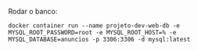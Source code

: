 Rodar o banco:
```shell
docker container run --name projeto-dev-web-db -e MYSQL_ROOT_PASSWORD=root -e MYSQL_ROOT_HOST=% -e MYSQL_DATABASE=anuncios -p 3306:3306 -d mysql:latest
```